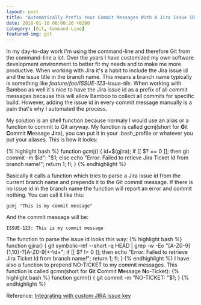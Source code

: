 ```yaml
---
layout: post
title: "Automatically Prefix Your Commit Messages With A Jira Issue ID "
date: 2018-01-10 06:00:26 +0200
category: [Git, Command-Line]
featured-img: git
---
```

In my day-to-day work I'm using the command-line and therefore Git from the command-line a lot. Over the years I have customized my own software development environment to better fit my needs and to make me more productive. When working with Jira it's a habit to include the Jira issue id and the issue title in the branch name. This means a branch name typically is something like _feature/foo/ISSUE-123-issue-tile_. When working with Bamboo as well it`s nice to have the
Jira issue id as a prefix of all commit messages because this will allow Bamboo to collect all commits for specific build. However, adding the issue id in every commit message manually is a pain that's why I automated the process. 

My solution is an shell function because normaly I would use an alias or a function to commit to Git anyway. My function is called gcmj(short for **G**it **C**ommit **M**essage **J**ira), you can put it in your .bash_profile or whatever you put your aliases. This is how it looks:

{% highlight bash %}
function gcmj() { 
    id=$(gjira); 
    if [[ $? == 0 ]]; then 
        git commit -m $id": "$1; 
    else 
        echo "Error: Failed to retieve Jira Ticket Id from branch name!"; 
        return 1; 
    fi; 
}
{% endhighlight %}

Basically it calls a function which tries to parse a Jira issue id from the current branch name and prepends it to the Git commit message. If there is no issue id in the branch name the function will report an error and commit nothing. 
You can call it like this:
```
gcmj "This is my commit message"
```
And the commit message will be:
```
ISSUE-123: This is my commit message
```
The function to parse the issue id looks this way:
{% highlight bash %}
function gjira() { 
    git symbolic-ref --short -q HEAD  | grep -w -Eo "[A-Z0-9]{1,10}-?[A-Z0-9]+-\d+"; 
    if [[ $? != 0 ]]; 
        then echo "Error: Failed to retrieve Jira Ticket Id from branch name!"; 
        return 1;
    fi; 
}
{% endhighlight %}
I have also a function to prepend NO-TICKET to my commit messages. This function is called gcmn(short for **G**it **C**ommit **M**essage **N**o-Ticket):
{% highlight bash %}
function gcmn() { git commit -m "NO-TICKET: "$1; }
{% endhighlight %}


Reference: [Integrating with custom JIRA issue key](https://confluence.atlassian.com/display/STASHKB/Integrating+with+custom+JIRA+issue+key)
